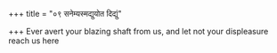 +++
title = "०९ सनेम्यस्मद्युयोत दिद्युं"

+++
Ever avert your blazing shaft from us, and let not your displeasure reach us here